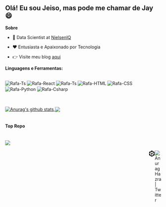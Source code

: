 ## Olá! Eu sou Jeiso, mas pode me chamar de Jay 😄 

**Sobre**

- 💼 Data Scientist at [NielsenIQ](https://nielseniq.com/global/pt/)

- ❤️ Entusiasta e Apaixonado por Tecnologia

- 👉 Visite meu blog [aqui](https://jeisosilva.github.io)

**Linguagens e Ferramentas:**  

<div style="display: inline_block"><br>
  <img align="center" alt="Rafa-Ts" height="30" width="40" src="https://cdn.jsdelivr.net/gh/devicons/devicon/icons/python/python-original.svg" />
  <img align="center" alt="Rafa-React" height="30" width="40" src="https://cdn.jsdelivr.net/gh/devicons/devicon/icons/jupyter/jupyter-original-wordmark.svg">
  <img align="center" alt="Rafa-Ts" height="30" width="40" src="https://cdn.jsdelivr.net/gh/devicons/devicon/icons/pandas/pandas-original.svg">
  <img align="center" alt="Rafa-HTML" height="30" width="40" src="https://cdn.jsdelivr.net/gh/devicons/devicon/icons/numpy/numpy-original-wordmark.svg">
  <img align="center" alt="Rafa-CSS" height="30" width="40" src="https://cdn.jsdelivr.net/gh/devicons/devicon/icons/flask/flask-original-wordmark.svg">
  <img align="center" alt="Rafa-Python" height="30" width="40" src="https://cdn.jsdelivr.net/gh/devicons/devicon/icons/docker/docker-original.svg">
  <img align="center" alt="Rafa-Csharp" height="30" width="40" src="https://cdn.jsdelivr.net/gh/devicons/devicon/icons/ruby/ruby-plain.svg">
</div> 
<br>

  ##

<div align="left">
    <a href="https://github.com/jeisosilva/github-readme-stats"><img align="center" src="https://github-readme-stats.vercel.app/api?username=jeisosilva&show_icons=true&include_all_commits=true&theme=buefy&hide_border=true" alt="Anurag's github stats" />
    </a>
    <a href="https://github.com/jeisosilva/github-readme-stats"><img align="center" src="https://github-readme-stats.vercel.app/api/top-langs/?username=jeisosilva&layout=compact&theme=buefy&hide_border=true" />
    </a>
</div>
<br>

#### Top Repo
<br>

<a href="https://github.com/jeisosilva/jeisosilva.github.io">
  <img align="center" src="https://github-readme-stats.vercel.app/api/pin/?username=jeisosilva&repo=jeisosilva.github.io&theme=buefy" />
</a>

<br>
<br>

<a href="https://twitter.com/jeisosilva">
  <img align="right" alt="Anurag Hazra | Twitter" width="21px" src="https://raw.githubusercontent.com/anuraghazra/anuraghazra/master/assets/twitter.svg" />
</a>
<a href="https://codesandbox.io/u/anuraghazra">
  <img align="right" alt="Anurag Hazra | CodeSandbox" width="20px" src="https://raw.githubusercontent.com/anuraghazra/anuraghazra/master/assets/codesandbox.svg" />
</a>

